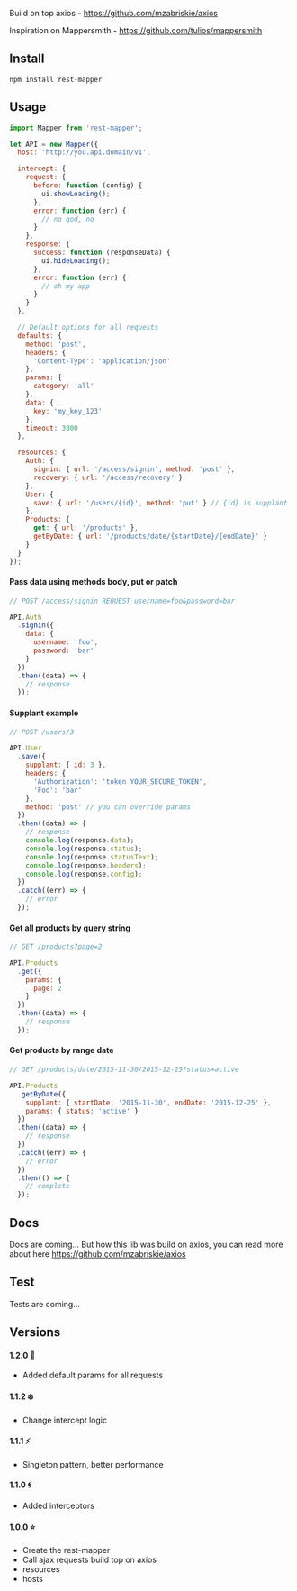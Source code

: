 Build on top axios - https://github.com/mzabriskie/axios

Inspiration on Mappersmith - https://github.com/tulios/mappersmith

## Install

```
npm install rest-mapper
```

## Usage

```javascript
import Mapper from 'rest-mapper';

let API = new Mapper({
  host: 'http://you.api.domain/v1',

  intercept: {
    request: {
      before: function (config) {
        ui.showLoading();
      },
      error: function (err) {
        // no god, no
      }
    },
    response: {
      success: function (responseData) {
        ui.hideLoading();
      },
      error: function (err) {
        // oh my app
      }
    }
  },

  // Default options for all requests
  defaults: {
    method: 'post',
    headers: {
      'Content-Type': 'application/json'
    },
    params: {
      category: 'all'
    },
    data: {
      key: 'my_key_123'
    },
    timeout: 3000
  },

  resources: {
    Auth: {
      signin: { url: '/access/signin', method: 'post' },
      recovery: { url: '/access/recovery' }
    },
    User: {
      save: { url: '/users/{id}', method: 'put' } // {id} is supplant
    },
    Products: {
      get: { url: '/products' },
      getByDate: { url: '/products/date/{startDate}/{endDate}' }
    }
  }
});
```

#### Pass data using methods body, put or patch
```javascript
// POST /access/signin REQUEST username=foo&password=bar

API.Auth
  .signin({
    data: {
      username: 'foo',
      password: 'bar'
    }
  })
  .then((data) => {
    // response
  });
```


#### Supplant example
```javascript
// POST /users/3

API.User
  .save({
    supplant: { id: 3 },
    headers: {
      'Authorization': 'token YOUR_SECURE_TOKEN',
      'Foo': 'bar'
    },
    method: 'post' // you can override params
  })
  .then((data) => {
    // response
    console.log(response.data);
    console.log(response.status);
    console.log(response.statusText);
    console.log(response.headers);
    console.log(response.config);
  })
  .catch((err) => {
    // error
  });
```

#### Get all products by query string
```javascript
// GET /products?page=2

API.Products
  .get({
    params: {
      page: 2
    }
  })
  .then((data) => {
    // response
  });
```


#### Get products by range date
```javascript
// GET /products/date/2015-11-30/2015-12-25?status=active

API.Products
  .getByDate({
    supplant: { startDate: '2015-11-30', endDate: '2015-12-25' },
    params: { status: 'active' }
  })
  .then((data) => {
    // response
  })
  .catch((err) => {
    // error
  })
  .then(() => {
    // complete
  });
```

## Docs

Docs are coming... But how this lib was build on axios, you can read more about here https://github.com/mzabriskie/axios

## Test

Tests are coming...

## Versions

#### 1.2.0 :dizzy:
* Added default params for all requests

#### 1.1.2 :snowflake:
* Change intercept logic

#### 1.1.1 :zap:
* Singleton pattern, better performance

#### 1.1.0 :cyclone:
* Added interceptors

#### 1.0.0 :star:
* Create the rest-mapper
* Call ajax requests build top on axios
* resources
* hosts